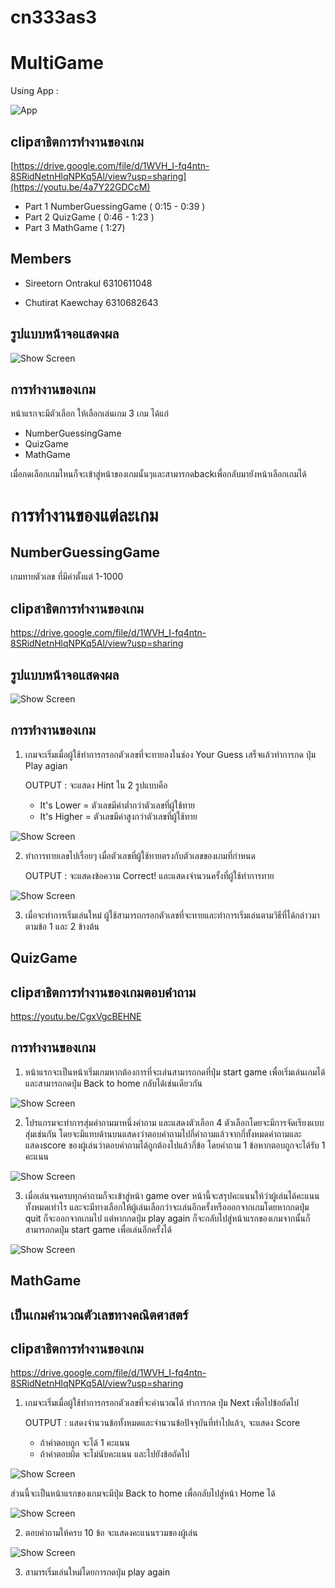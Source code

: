 # cn333as3
# MultiGame

Using App :

 ![App](MultiGameApp/app/src/main/res/drawable/cap3.jpg)

## clipสาธิตการทำงานของเกม
[https://drive.google.com/file/d/1WVH_I-fq4ntn-8SRidNetnHlqNPKq5Al/view?usp=sharing](https://youtu.be/4a7Y22GDCcM)

+ Part 1 NumberGuessingGame ( 0:15 - 0:39 )
+ Part 2 QuizGame ( 0:46 - 1:23 )
+ Part 3 MathGame ( 1:27)


## Members

* Sireetorn Ontrakul 6310611048

* Chutirat Kaewchay 6310682643

## รูปแบบหน้าจอแสดงผล

  ![Show Screen](MultiGameApp/app/src/main/res/drawable/home.png)

## การทำงานของเกม
หน้าแรกจะมีตัวเลือก ให้เลือกเล่นเกม 3 เกม ได้แก่
+ NumberGuessingGame
+ QuizGame
+ MathGame

เมื่อกดเลือกเกมไหนก็จะเข้าสู่หน้าของเกมนั้นๆและสามารกดbackเพื่อกลับมายังหน้าเลือกเกมได้ 

# การทำงานของแต่ละเกม
## NumberGuessingGame

เกมทายตัวเลข ที่มีค่าตั้งแต่ 1-1000

## clipสาธิตการทำงานของเกม
https://drive.google.com/file/d/1WVH_I-fq4ntn-8SRidNetnHlqNPKq5Al/view?usp=sharing

## รูปแบบหน้าจอแสดงผล

  ![Show Screen](MultiGameApp/app/src/main/res/drawable/guess.png)

## การทำงานของเกม

1. เกมจะเริ่มเมื่อผู้ใช้ทำการกรอกตัวเลขที่จะทายลงในช่อง Your Guess เสร็จแล้วทำการกด ปุ่ม Play agian 

   OUTPUT : จะแสดง Hint ใน 2 รูปแบบคือ 
    + It's Lower = ตัวเลขมีค่าต่ำกว่าตัวเลขที่ผู้ใช้ทาย
    + It's Higher = ตัวเลขมีค่าสูงกว่าตัวเลขที่ผู้ใช้ทาย

  ![Show Screen](MultiGameApp/app/src/main/res/drawable/cap1.png)

2. ทำการทายเลขไปเรื่อยๆ เมื่อตัวเลขที่ผู้ใช้ทายตรงกับตัวเลขของเกมที่กำหนด 

   OUTPUT : จะแสดงข้อความ Correct! และแสดงจำนวนครั้งที่ผู้ใช้ทำการทาย
  
  ![Show Screen](MultiGameApp/app/src/main/res/drawable/cap2.png)
  
3. เมื่อจะทำการเริ่มเล่นใหม่ ผู้ใช้สามารถกรอกตัวเลขที่จะทายและทำการเริ่มเล่นตามวิธีที่ได้กล่าวมาตามข้อ 1 และ 2 ข้างต้น

## QuizGame

## clipสาธิตการทำงานของเกมตอบคำถาม
https://youtu.be/CgxVgcBEHNE

## การทำงานของเกม

1. หน้าแรกจะเป็นหน้าเริ่มเกมหากต้องการที่จะเล่นสามารถกดที่ปุ่ม start game เพื่อเริ่มเล่นเกมได้ และสามารถกดปุ่ม Back to home กลับได้เช่นเดียวกัน
  
  ![Show Screen](MultiGameApp/app/src/main/res/drawable/quizhome.png)

2. โปรแกรมจะทำการสุ่มคําถามมาหนึ่งคําถาม และแสดงตัวเลือก 4 ตัวเลือกโดยจะมีการจัดเรียงแบบสุ่มเช่นกัน โดยจะมีแทบด้านบนแสดงว่าตอบคำถามไปกี่คำถามแล้วจากกี่ทั้งหมดคำถามและแสดงscore ของผู้เล่นว่าตอบคำถามได้ถูกต้องไปแล้วกี่ข้อ โดยคำถาม 1 ข้อหากตอบถูกจะได้รับ 1 คะแนน

  ![Show Screen](MultiGameApp/app/src/main/res/drawable/q1.png)
  
3. เมื่อเล่นจนครบทุกคำถามก็จะเข้าสู่หน้า game over หน้านี้จะสรุปคะแนนให้ว่าผู้เล่นได้คะแนนทั้งหมดเท่าไร และจะมีทางเลือกให้ผู้เล่นเลือกว่าจะเล่นอีกครั้งหรือออกจากเกมโดยหากกดปุ่ม quit ก็จะออกจากเกมไป แต่หากกดปุ่ม play again ก็จะกลับไปสู่หน้าแรกของเกมจากนั้นก็สามารถกดปุ่ม start game เพื่อเล่นอีกครั้งได้ 

  ![Show Screen](MultiGameApp/app/src/main/res/drawable/quizover.png)

## MathGame
## เป็นเกมคำนวณตัวเลขทางคณิตศาสตร์

## clipสาธิตการทำงานของเกม
https://drive.google.com/file/d/1WVH_I-fq4ntn-8SRidNetnHlqNPKq5Al/view?usp=sharing


1. เกมจะเริ่มเมื่อผู้ใช้ทำการกรอกตัวเลขที่จะคำนวณได้ ทำการกด ปุ่ม Next เพื่อไปข้อถัดไป

   OUTPUT : แสดงจำนวนข้อทั้งหมดและจำนวนข้อปัจจุบันที่ทำไปแล้ว, จะแสดง Score
   + ถ้าคำตอบถูก จะได้ 1 คะแนน
   + ถ้าคำตอบผิด จะไม่นับคะแนน และไปยังข้อถัดไป
   
  ![Show Screen](MultiGameApp/app/src/main/res/drawable/mathhome.png)
  
  ส่วนนี้จะเป็นหน้าแรกของเกมจะมีปุ่ม Back to home เพื่อกลับไปสู่หน้า Home ได้
  
  ![Show Screen](MultiGameApp/app/src/main/res/drawable/math1.png)

2. ตอบคำถามให้ครบ 10 ข้อ จะแสดงคะแนนรวมของผู้เล่น

  ![Show Screen](MultiGameApp/app/src/main/res/drawable/gameO.png)
  
3. สามารเริ่มเล่นใหม่โดยการกดปุ่ม play again


